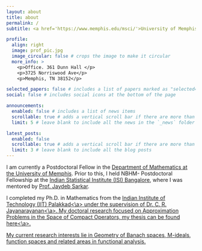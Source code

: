 ```yaml
---
layout: about
title: about
permalink: /
subtitle: <a href='https://www.memphis.edu/msci/'>University of Memphis</a>. sreejithsiju5@gmail.com.

profile:
  align: right
  image: prof_pic.jpg
  image_circular: false # crops the image to make it circular
  more_info: >
    <p>Office. 361 Dunn Hall </p>
    <p>3725 Norriswood Ave</p>
    <p>Memphis, TN 38152</p>

selected_papers: false # includes a list of papers marked as "selected={true}"
social: false # includes social icons at the bottom of the page

announcements:
  enabled: false # includes a list of news items
  scrollable: true # adds a vertical scroll bar if there are more than 3 news items
  limit: 5 # leave blank to include all the news in the `_news` folder

latest_posts:
  enabled: false
  scrollable: true # adds a vertical scroll bar if there are more than 3 new posts items
  limit: 3 # leave blank to include all the blog posts
---
```


I am currently a Postdoctoral Fellow in the <a href='https://www.memphis.edu/msci/'>Department of Mathematics at the University of Memphis</a>. Prior to this, I held  NBHM- Postdoctoral Fellowship at the  <a href='https://www.isibang.ac.in/~statmath/'>Indian Statistical Institute (ISI) Bangalore</a>, where I was mentored by <a href='https://www.isibang.ac.in/~jay/'>Prof. Jaydeb Sarkar</a>.

I completed my Ph.D. in Mathematics from the <a href='https://iitpkd.ac.in/mathematics'>Indian Institute of Technology (IIT) Palakkad<\a> under the supervision of <a href='https://iitpkd.ac.in/people/crjayan'>Dr. C. R. Jayanarayanan<\a>. My doctoral research focused on Approximation Problems in the Space of Compact Operators, my thesis can be found <a href=''>here<\a>. 

My current research interests lie in Geometry of Banach spaces, M-ideals, function spaces and related areas in functional analysis.
